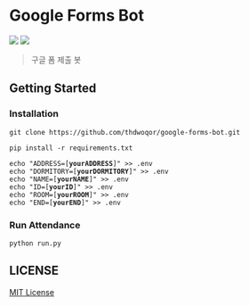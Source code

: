 # Google Forms Bot
<a href="https://github.com/features/actions"><img src="https://img.shields.io/badge/GitHub Actions-2088FF?style=for-the-badge&logo=GitHub Actions&logoColor=white"/></a>
<a href="https://www.selenium.dev/"><img src="https://img.shields.io/badge/Python-3776AB?style=for-the-badge&logo=Python&logoColor=white"/></a>  
>구글 폼 제출 봇  

## Getting Started  

### Installation

<pre><code>git clone https://github.com/thdwoqor/google-forms-bot.git

pip install -r requirements.txt

echo "ADDRESS=[<b>yourADDRESS</b>]" >> .env
echo "DORMITORY=[<b>yourDORMITORY</b>]" >> .env
echo "NAME=[<b>yourNAME</b>]" >> .env
echo "ID=[<b>yourID</b>]" >> .env
echo "ROOM=[<b>yourROOM</b>]" >> .env
echo "END=[<b>yourEND</b>]" >> .env
</code></pre>

### Run Attendance

<pre><code>python run.py</code></pre>

## LICENSE

[MIT License](./LICENSE)
